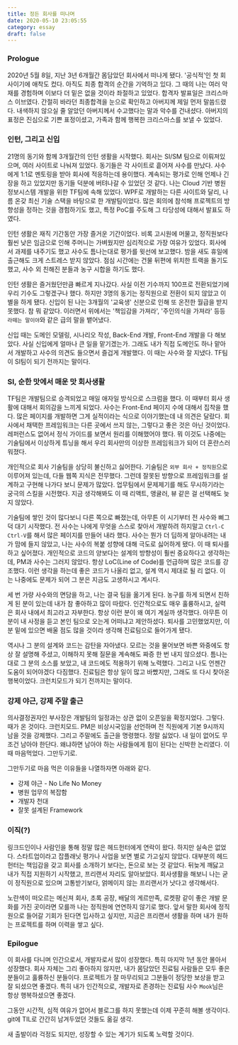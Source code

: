 ```yaml
---
title: 정든 회사를 떠나며
date: 2020-05-10 23:05:55
category: essay
draft: false
---
```


### Prologue
2020년 5월 8일, 지난 3년 6개월간 몸담았던 회사에서 떠나게 됐다. '공식적'인 첫 회사이기에 애착도 컸다. 아직도 최종 합격의 순간을 기억하고 있다. 그 때의 나는 여러 악재를 경험하며 이보다 더 밑은 없을 것이라 좌절하고 있었다. 합격자 발표일은 크리스마스 이브였다. 간절히 바라던 최종합격을 눈으로 확인하고 아버지께 제일 먼저 말씀드렸다. 내색하지 않으실 줄 알았던 아버지께서 수고했다는 말과 악수를 건내셨다. 아버지의 표정은 진심으로 기쁜 표정이셨고, 가족과 함께 행복한 크리스마스를 보낼 수 있었다.

### 인턴, 그리고 신입
21명의 동기와 함께 3개월간의 인턴 생활을 시작했다. 회사는 SI/SM 팀으로 이뤄져있으며, 여러 사이트로 나눠져 있었다. 동기들은 각 사이트로 흩어져 사수를 만났다. 사수에게 1:1로 멘토링을 받아 회사에 적응하는데 용이했다. 계속되는 평가로 인해 언제나 긴장을 하고 있었지만 동기들 덕분에 버텨나갈 수 있었던 것 같다. 나는 Cloud 기반 병원정보시스템 개발을 위한 TF팀에 속해 있었다. WPF로 개발하는 다른 사이트와 달리, 나름 온갖 최신 기술 스택을 바탕으로 한 개발팀이었다. 많은 회의에 참석해 프로젝트의 방향성을 정하는 것을 경험하기도 했고, 특정 PoC를 주도해 그 타당성에 대해서 발표도 하였다.

인턴 생활은 재직 기간동안 가장 즐거운 기간이었다. 비록 고시원에 머물고, 정직원보다 훨씬 낮은 임금으로 인해 주머니는 가벼웠지만 심리적으로 가장 여유가 있었다. 회사에서 과제를 내주기도 했고 사수도 틈나는대로 평가를 윗선에 보고했다. 밤을 새도 휴일에 출근해도 크게 스트레스 받지 않았다. 점심 시간에는 건물 뒤편에 위치한 트랙을 돌기도 했고, 사수 외 친해진 분들과 농구 시합을 하기도 했다.

인턴 생활은 즐거웠던만큼 빠르게 지나갔다. 사실 이전 기수까지 100프로 전환되었기에 우리 기수도 그렇겠구나 했다. 하지만 3명의 동기는 정직원으로 전환이 되지 않았고 이별을 하게 됐다. 신입이 된 나는 3개월의 '교육생' 신분으로 인해 또 온전한 월급을 받지 못했다. 참 뭐 같았다. 이러면서 위에서는 '책임감을 가져라', '주인의식을 가져라' 등등 `라떼는 말이야`와 같은 급의 말을 뱉어냈다.

신입 때는 도메인 모델링, 시나리오 작성, Back-End 개발, Front-End 개발을 다 해보았다. 사실 신입에게 얼마나 큰 일을 맡기겠는가. 그래도 내가 직접 도메인도 하나 맡아서 개발하고 사수의 의견도 들으면서 즐겁게 개발했다. 이 때는 사수와 잘 지냈다. TF팀이 SI팀이 되기 전까지는 말이다.

### SI, 순한 맛에서 매운 맛 회사생활
TF팀은 개발팀으로 승격되었고 매일 애자일 방식으로 스크럼을 했다. 이 때부터 회사 생활에 대해서 회의감을 느끼게 되었다. 사수는 Front-End 페이지 수에 대해서 집착을 했다. 많은 페이지를 개발하면 그게 실적이라는 식으로 이야기했는데 내 의견은 달랐다. 회사에서 채택한 프레임워크는 다른 곳에서 쓰지 않는, 그렇다고 좋은 것은 아닌 것이었다. 레퍼런스도 없어서 정식 가이드를 보면서 원리를 이해했어야 했다. 뭐 이것도 나중에는 기술팀에서 이상하게 튜닝을 해서 우리 회사만의 이상한 프레임워크가 되어 더 혼란스러워졌다.

개인적으로 회사 기술팀을 상당히 불신하고 싫어한다. 기술팀은 `외부 회사 + 정직원`으로 이루어져 있는데, 다들 웹쪽 지식은 전무했다. 그런데 잘못된 방향으로 프레임워크를 설계하고 구현해 나가다 보니 문제가 많았다. 업무팀에서 문제제기를 해도 무시하기라는 궁극의 스킬을 시전했다. 지금 생각해봐도 이 때 리액트, 앵귤러, 뷰 같은 걸 선택해도 늦지 않았다.

기술팀에 쌓인 것이 많다보니 다른 쪽으로 빠졌는데, 아무튼 이 시기부터 전 사수와 삐그덕 대기 시작했다. 전 사수는 나에게 무엇을 스스로 찾아서 개발하려 하지말고 `Ctrl-C` `Ctrl-V`를 해서 많은 페이지를 만들어 내라 했다. 사수는 뭔가 더 딥하게 알아내려는 내가 맘에 들지 않았고, 나는 사수의 복붙 성향에 대해 극도로 싫어하게 됐다. 이 때 퇴사를 하고 싶어졌다. 개인적으로 코드의 양보다는 설계의 방향성이 훨씬 중요하다고 생각하는데, PM과 사수는 그러지 않았다. 항상 LoC(Line of Code)를 언급하며 많은 코드를 강조했다. 이런 생각을 하는데 좋은 코드가 나올리 없고, 설계 역시 제대로 될 리 없다. 이는 나중에도 문제가 되어 그 분은 지금도 고생하시고 계시다.

세 번 가량 사수와의 면담을 하고, 나는 결국 팀을 옮기게 된다. 농구를 하게 되면서 친하게 된 분이 있는데 내가 참 좋아하고 많이 따랐다. 인간적으로도 매우 훌륭하시고, 실력은 회사 내에서 최고라고 자부한다. 항상 이런 분이 왜 여기 계실까 생각했다. 아무튼 이 분이 내 사정을 듣고 본인 팀으로 오는게 어떠냐고 제안하셨다. 퇴사를 고민했었지만, 이 분 밑에 있으면 배울 점도 많을 것이라 생각해 진료팀으로 들어가게 됐다.

역시나 그 분의 설계와 코드는 감탄을 자아냈다. 모르는 것을 물어보면 바쁜 와중에도 항상 잘 설명해 주셨고, 이해하지 못해 질문을 계속해도 짜증 한 번 내지 않으셨다. 틈나는대로 그 분의 소스를 보았고, 내 코드에도 적용하기 위해 노력했다. 그리고 나도 언젠간 도움이 되어야겠다 다짐했다. 진료팀은 항상 일이 많고 바빴지만, 그래도 또 다시 찾아온 행복이었다. 크런치모드가 되기 전까지는 말이다.

### 강제 야근, 강제 주말 출근
의사결정권자인 부사장은 개발팀의 일정과는 상관 없이 오픈일을 확정지었다. 그렇다. 때가 온 것이다. 크런치모드. PM은 비상시국임을 선언하며 전 직원에게 기본 9시까지 남을 것을 강제했다. 그리고 주말에도 출근을 명령했다. 정말 싫었다. 내 일이 없어도 무조건 남아야 한단다. 왜냐하면 남아야 하는 사람들에게 힘이 된다는 신박한 논리였다. 이 때 마음먹었다. 그만두기로.

그만두기로 마음 먹은 이유들을 나열하자면 아래와 같다.
- 강제 야근 - No Life No Money
- 병원 업무의 복잡함
- 개발자 천대
- 잘못 설계된 Framework

### 이직(?)
링크드인이나 사람인을 통해 정말 많은 헤드헌터에게 연락이 왔다. 하지만 실속은 없었다. 스타트업이라고 잡플래닛 평가나 사업을 보면 별로 가고싶지 않았다. 대부분의 헤드헌터는 책임감을 갖고 회사를 소개하기 보다는, 돈으로 보는 것 같았다. 뒤늦게 깨닳고 내가 직접 지원하기 시작했고, 프리랜서 자리도 알아보았다. 회사생활을 해보니 나는 굳이 정직원으로 있으며 고통받기보다, 얽메이지 않는 프리랜서가 낫다고 생각해서다.

노란색이 떠오르는 메신져 회사, 초록 공장, 배달의 게르만족, 로켓팡 같이 좋은 개발 문화를 가진 곳이라면 모를까 나는 정직원에 연연하지 않기로 했다. 앞서 말한 회사에 정직원으로 들어갈 기회가 된다면 입사하고 싶지만, 지금은 프리랜서 생활을 하며 내가 원하는 프로젝트를 하며 이력을 쌓고 싶다.

### Epilogue
이 회사를 다니며 인간으로서, 개발자로서 많이 성장했다. 특히 마지막 1년 동안 몰아서 성장했다. 회사 자체는 그리 좋아하지 않지만, 내가 몸담았던 진료팀 사람들은 모두 좋은 분들이고 훌륭하신 분들이다. 프로젝트가 잘 마무리되고 그분들이 정당한 보상을 받고 잘 되셨으면 좋겠다. 특히 내가 인간적으로, 개발자로 존경하는 진료팀 사수 `Mook`님은 항상 행복하셨으면 좋겠다.

그동안 시간적, 심적 여유가 없어서 블로그를 하지 못했는데 이제 꾸준히 해볼 생각이다. git에 TIL로 간간히 남겨두었던 것들도 옮길 생각.

새 출발이라 걱정도 되지만, 성장할 수 있는 계기가 되도록 노력할 것이다.